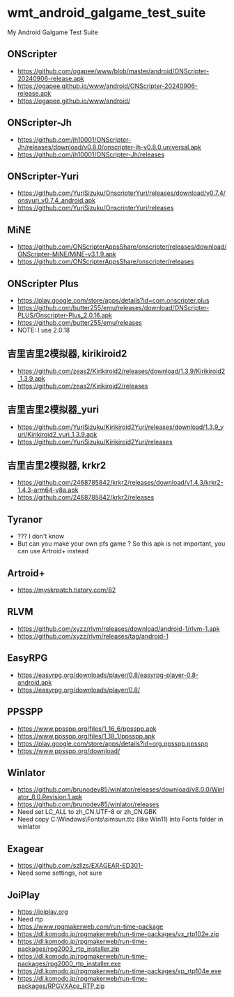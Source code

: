 # wmt_android_galgame_test_suite
My Android Galgame Test Suite

## ONScripter
* https://github.com/ogapee/www/blob/master/android/ONScripter-20240906-release.apk
* https://ogapee.github.io/www/android/ONScripter-20240906-release.apk
* https://ogapee.github.io/www/android/

## ONScripter-Jh
* https://github.com/jh10001/ONScripter-Jh/releases/download/v0.8.0/onscripter-jh-v0.8.0.universal.apk
* https://github.com/jh10001/ONScripter-Jh/releases

## ONScripter-Yuri
* https://github.com/YuriSizuku/OnscripterYuri/releases/download/v0.7.4/onsyuri_v0.7.4_android.apk
* https://github.com/YuriSizuku/OnscripterYuri/releases

## MiNE
* https://github.com/ONScripterAppsShare/onscripter/releases/download/ONScripter-MiNE/MiNE-v3.1.9.apk
* https://github.com/ONScripterAppsShare/onscripter/releases

## ONScripter Plus
* https://play.google.com/store/apps/details?id=com.onscripter.plus
* https://github.com/butter255/emu/releases/download/ONScripter-PLUS/Onscripter-Plus_2.0.16.apk  
* https://github.com/butter255/emu/releases
* NOTE: I use 2.0.18  

## 吉里吉里2模拟器, kirikiroid2
* https://github.com/zeas2/Kirikiroid2/releases/download/1.3.9/Kirikiroid2_1.3.9.apk
* https://github.com/zeas2/Kirikiroid2/releases

## 吉里吉里2模拟器_yuri
* https://github.com/YuriSizuku/Kirikiroid2Yuri/releases/download/1.3.9_yuri/Kirikiroid2_yuri_1.3.9.apk
* https://github.com/YuriSizuku/Kirikiroid2Yuri/releases

## 吉里吉里2模拟器, krkr2
* https://github.com/2468785842/krkr2/releases/download/v1.4.3/krkr2-1.4.3-arm64-v8a.apk  
* https://github.com/2468785842/krkr2/releases  

## Tyranor 
* ??? I don't know
* But can you make your own pfs game ? So this apk is not important, you can use Artroid+ instead

## Artroid+
* https://myskrpatch.tistory.com/82

## RLVM
* https://github.com/xyzz/rlvm/releases/download/android-1/rlvm-1.apk  
* https://github.com/xyzz/rlvm/releases/tag/android-1  

## EasyRPG
* https://easyrpg.org/downloads/player/0.8/easyrpg-player-0.8-android.apk
* https://easyrpg.org/downloads/player/0.8/

## PPSSPP
* https://www.ppsspp.org/files/1_16_6/ppsspp.apk
* https://www.ppsspp.org/files/1_18_1/ppsspp.apk
* https://play.google.com/store/apps/details?id=org.ppsspp.ppsspp
* https://www.ppsspp.org/download/

## Winlator
* https://github.com/brunodev85/winlator/releases/download/v8.0.0/Winlator_8.0.Revision.1.apk
* https://github.com/brunodev85/winlator/releases
* Need set LC_ALL to zh_CN.UTF-8 or zh_CN.GBK
* Need copy C:\Windows\Fonts\simsun.ttc (like Win11) into Fonts folder in winlator

## Exagear
* https://github.com/szllzs/EXAGEAR-ED301-
* Need some settings, not sure

## JoiPlay
* https://joiplay.org
* Need rtp
* https://www.rpgmakerweb.com/run-time-package
* https://dl.komodo.jp/rpgmakerweb/run-time-packages/vx_rtp102e.zip
* https://dl.komodo.jp/rpgmakerweb/run-time-packages/rpg2003_rtp_installer.zip
* https://dl.komodo.jp/rpgmakerweb/run-time-packages/rpg2000_rtp_installer.exe
* https://dl.komodo.jp/rpgmakerweb/run-time-packages/xp_rtp104e.exe
* https://dl.komodo.jp/rpgmakerweb/run-time-packages/RPGVXAce_RTP.zip

